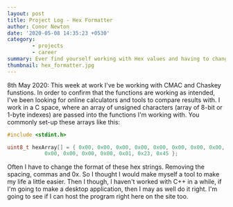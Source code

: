 ```yaml
---
layout: post
title: Project Log - Hex Formatter
author: Conor Newton
date: '2020-05-08 14:35:23 +0530'
category:
        - projects
        - career
summary: Ever find yourself working with Hex values and having to change the formatting of them between tools, calculators and programs?<br/>Me too.<br/>So I built myself a tool for it.
thumbnail: hex_formatter.jpg
---
```


8th May 2020: This week at work I've be working with CMAC and Chaskey funstions. In order to confirm that the functions are working as intended, I've been looking for online calculators and tools to compare results with. I work in a C space, where an array of unsigned characters (array of 8-bit or 1-byte indexes) are passed into the functions I'm working with. You commonly set-up these arrays like this:

```c
#include <stdint.h>

uint8_t hexArray[] = { 0x00, 0x00, 0x00, 0x00, 0x00, 0x00, 0x00, 0x00, 0x00,
			0x00, 0x00, 0x00, 0x00, 0x01, 0x23, 0x45 };
```

Often I have to change the format of these hex strings. Removing the spacing, commas and 0x. So I thought I would make myself a tool to make my life a little easier. Then I though, I haven't worked with C++ in a while, if I'm going to make a desktop application, then I may as well do it right. I'm going to see if I can host the program right here on the site too.


